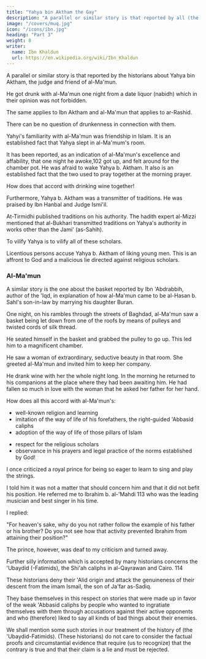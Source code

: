 ```yaml
---
title: "Yahya bin Aktham the Gay"
description: "A parallel or similar story is that reported by all (the historians) about Yahya bin Aktham, the judge and friend of al-Ma'mun"
image: "/covers/muq.jpg"
icon: "/icons/ibn.jpg"
heading: "Part 3"
weight: 8
writer:
  name: Ibn Khaldun
  url: https://en.wikipedia.org/wiki/Ibn_Khaldun
---
```



A parallel or similar story is that reported by the historians about Yahya bin Aktham, the judge and friend of al-Ma'mun.<!-- 101 --> 

He got drunk with al-Ma'mun one night from a date liquor (nabidh) which in their opinion was not forbidden.

<!-- He lay buried among the sweet basil until he woke up. The following verses are recited in his name:

q >}}
O my lord, commander of all the people!
He who gave me to drink was unjust in his judgment.
I neglected the cupbearer, and he caused me to be,
As you see me, deprived of intelligence and religion.
/q >}} -->


The same applies to Ibn Aktham and al-Ma'mun that applies to ar-Rashid.

There can be no question of drunkenness in connection with them. 

Yahyi's familiarity with al-Ma'mun was friendship in Islam. It is an established fact that Yahya slept in al-Ma'mum's room. 

It has been reported, as an indication of al-Ma'mun's excellence and affability, that one night he awoke,102 got up, and felt around for the chamber pot. He was afraid to wake Yahya b. Aktham. It also is an established fact that the two used to pray together at the morning prayer. 

How does that accord with drinking wine together! 

<!-- 103 -->
Furthermore, Yahya b. Aktham was a transmitter of traditions. He was praised by Ibn Hanbal and Judge Ismi'il. 

At-Tirmidhi published traditions on his authority. The hadith expert al-Mizzi mentioned that al-Bukhari transmitted traditions on Yahya's authority in works other than the Jami' (as-Sahih). 
<!-- 106  -->

To vilify Yahya is to vilify all of these scholars. 

Licentious persons accuse Yahya b. Aktham of liking young men. This is an affront to God and a malicious lie directed against religious scholars.

<!-- These persons base themselves on storytellers' silly reports, which perhaps were an invention of Yahya's enemies, for he was much envied because of his perfection and his friendship with the ruler. 

His position in scholarship and religion makes such a thing impossible. When Ibn Hanbal was told about these rumors concerning Yahya, he exclaimed= "For God's sake, for God's sake, who would say such a thing!" He disapproved of it very strongly. 

When the talk about Yahya was mentioned to Ismi'il, he exclaimed= "Heaven forbid that theprobity ('adalah) 107 of such a man should cease to exist because of the lying accusations of envious talebearers." 

He said:

"Yahya b. Aktham is innocent in the eyes of God of any such relationship with young men (as that) of which he is accused. I got to know his most intimate thoughts and found him to be much in fear of God. However, he possessed a certain playfulness and friendliness that might have provoked such accusations."  -->

<!-- Ibn Hibban mentioned him in the Thiqat. 109 He said that no attention should be paid to these tales about him because most of them were not correct. -->


### Al-Ma'mun

A similar story is the one about the basket reported by Ibn 'Abdrabbih, author of the 'Iqd, in explanation of how al-Ma'mun came to be al-Hasan b. Sahl's son-in-law by marrying his daughter Buran. 

One night, on his rambles through the streets of Baghdad, al-Ma'mun saw a basket being let down from one of the roofs by means of pulleys and twisted cords of silk thread. 

He seated himself in the basket and grabbed the pulley to go up. This led him to a magnificent chamber. 

<!-- of such-and-such a condition-Ibn 'Abdrabbih described the eye and soul-filling splendor of its carpets, the magnificence of its furnishings, and the beauty of its appearance.  -->

He saw a woman of extraordinary, seductive beauty in that room. She greeted al-Ma'mun and invited him to keep her company.

He drank wine with her the whole night long. In the morning he returned to his companions at the place where they had been awaiting him. He had fallen so much in love with the woman that he asked her father for her hand.

How does all this accord with al-Ma'mun's:
- well-known religion and learning
- imitation of the way of life of his forefathers, the right-guided 'Abbasid caliphs
- adoption of the way of life of those pillars of Islam
<!-- , the (first) four caliphs, with his -->
- respect for the religious scholars
- observance in his prayers and legal practice of the norms established by God! 

<!-- How could it be correct that he would act like (one of those) wicked scoundrels who amuse themselves by rambling about at night, entering strange houses in the dark, and engaging in nocturnal trysts in the manner of Bedouin lovers! And how does that story fit with the position and noble character of al-Hasan b. Sahl's daughter, and with the firm morality and chastity that reigned in her father's house!

There are many such stories. They are always cropping up in the works of the historians. The incentive for inventing and reporting them is a (general) inclination to forbidden pleasures and for smearing the reputation of others. People justify their own subservience to pleasure by citing men and women of the past (who allegedly did the same things they are doing). 

Therefore, they often appear very eager for such information and are alert to find it when they go through the pages of (published) works. 

If they would follow the example of the people (of the past) in other respects and in the qualities of perfection that were theirs and for which they are well known, "it would be better for them," 111 "if they would know." -->



I once criticized a royal prince for being so eager to learn to sing and play the strings. 

I told him it was not a matter that should concern him and that it did not befit his position. He referred me to Ibrahim b. al-'Mahdi 113 who was the leading musician and best singer in his time. 

I replied:

"For heaven's sake, why do you not rather follow the example of his father or his brother? Do you not see how that activity prevented Ibrahim from attaining their position?" 

The prince, however, was deaf to my criticism and turned away.



Further silly information which is accepted by many historians concerns the 'Ubaydid (-Fatimids), the Shi'ah caliphs in al-Qayrawan and Cairo. 114

These historians deny their 'Alid origin and attack the genuineness of their descent from the imam Ismail, the son of Ja'far as-Sadiq. 

They base themselves in this respect on stories that were made up in favor of the weak 'Abbasid caliphs by people who wanted to ingratiate themselves with them through accusations against their active opponents and who (therefore) liked to say all kinds of bad things about their enemies. 

We shall mention some such stories in our treatment of the history of (the 'Ubaydid-Fatimids). (These historians) do not care to consider the factual proofs and circumstantial evidence that require (us to recognize) that the contrary is true and that their claim is a lie and must be rejected. 



